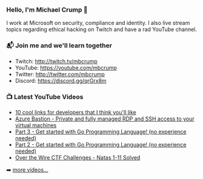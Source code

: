 ### Hello, I'm Michael Crump 👋

I work at Microsoft on security, compliance and identity. I also live stream topics regarding ethical hacking on Twitch and have a rad YouTube channel. 

### 📬 Join me and we'll learn together

- Twitch: http://twitch.tv/mbcrump
- YouTube: https://youtube.com/mbcrump
- Twitter: http://twitter.com/mbcrump
- Discord: https://discord.gg/qrGrx8m

### 📺 Latest YouTube Videos

<!-- YOUTUBE:START -->
- [10 cool links for developers that I think you'll like](https://www.youtube.com/watch?v=D_pA19TB-Kk)
- [Azure Bastion - Private and fully managed RDP and SSH access to your virtual machines](https://www.youtube.com/watch?v=qzCaXUIcG_Q)
- [Part 3 - Get started with Go Programming Language! (no experience needed)](https://www.youtube.com/watch?v=MRavAhhge2w)
- [Part 2 - Get started with Go Programming Language! (no experience needed)](https://www.youtube.com/watch?v=zuhnzIlDgwQ)
- [Over the Wire CTF Challenges - Natas 1-11 Solved](https://www.youtube.com/watch?v=2-vreGQkQeg)
<!-- YOUTUBE:END -->

➡️ [more videos...](https://youtube.com/mbcrump)


